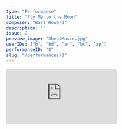 ```yaml
---
type: "Performance"
title: "Fly Me to the Moon"
composer: "Bart Howard"
description: ""
issue: 2
preview_image: "SheetMusic.jpg"
userIDs: ["b", "bd", "ar", "bc", "ap"]
performanceID: "8"
slug: "/performances/8"
---
```


<div class="video_container">
    <iframe src="https://www.youtube.com/embed/EQmaPUJCQRg" title="ANTONIO, JOSH, SEAN, TY, YASH - Fly Me to the Moon - Bart Howard" frameborder="0" allow="accelerometer; autoplay; clipboard-write; encrypted-media; gyroscope; picture-in-picture; web-share" allowfullscreen></iframe>
</div>